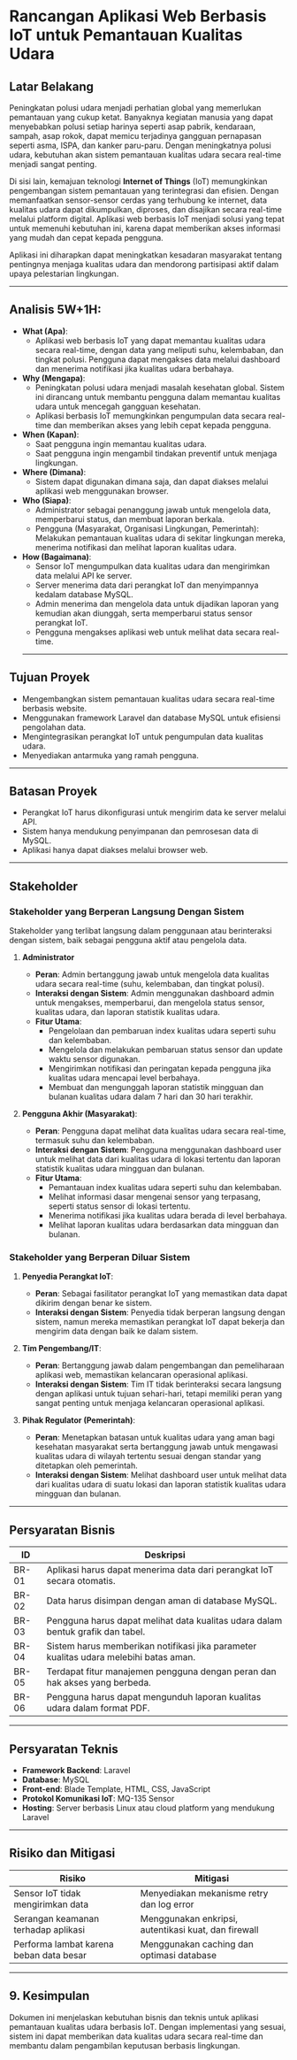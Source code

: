 # Rancangan Aplikasi Web Berbasis IoT untuk Pemantauan Kualitas Udara

## Latar Belakang
Peningkatan polusi udara menjadi perhatian global yang memerlukan pemantauan yang cukup ketat. Banyaknya kegiatan manusia yang dapat menyebabkan polusi setiap harinya seperti asap pabrik, kendaraan, sampah, asap rokok, dapat memicu terjadinya gangguan pernapasan seperti asma, ISPA, dan kanker paru-paru. Dengan meningkatnya polusi udara, kebutuhan akan sistem pemantauan kualitas udara secara real-time menjadi sangat penting. 

Di sisi lain, kemajuan teknologi **Internet of Things** (IoT) memungkinkan pengembangan sistem pemantauan yang terintegrasi dan efisien. Dengan memanfaatkan sensor-sensor cerdas yang terhubung ke internet, data kualitas udara dapat dikumpulkan, diproses, dan disajikan secara real-time melalui platform digital. Aplikasi web berbasis IoT menjadi solusi yang tepat untuk memenuhi kebutuhan ini, karena dapat memberikan akses informasi yang mudah dan cepat kepada pengguna.

Aplikasi ini diharapkan dapat meningkatkan kesadaran masyarakat tentang pentingnya menjaga kualitas udara dan mendorong partisipasi aktif dalam upaya pelestarian lingkungan.

---

## Analisis 5W+1H:
- **What (Apa)**: 
    + Aplikasi web berbasis IoT yang dapat memantau kualitas udara secara real-time, dengan data yang meliputi suhu, kelembaban, dan tingkat polusi. Pengguna dapat mengakses data melalui dashboard dan menerima notifikasi jika kualitas udara berbahaya.
- **Why (Mengapa)**: 
    + Peningkatan polusi udara menjadi masalah kesehatan global. Sistem ini dirancang untuk membantu pengguna dalam memantau kualitas udara untuk mencegah gangguan kesehatan.
    + Aplikasi berbasis IoT memungkinkan pengumpulan data secara real-time dan memberikan akses yang lebih cepat kepada pengguna.
- **When (Kapan)**:
    + Saat pengguna ingin memantau kualitas udara. 
    + Saat pengguna ingin mengambil tindakan preventif untuk menjaga lingkungan. 
- **Where (Dimana)**: 
    + Sistem dapat digunakan dimana saja, dan dapat diakses melalui aplikasi web menggunakan browser.
- **Who (Siapa)**: 
    + Administrator sebagai penanggung jawab untuk mengelola data, memperbarui status, dan membuat laporan berkala.
    + Pengguna (Masyarakat, Organisasi Lingkungan, Pemerintah): Melakukan pemantauan kualitas udara di sekitar lingkungan mereka, menerima notifikasi dan melihat laporan kualitas udara.
- **How (Bagaimana)**: 
    + Sensor IoT mengumpulkan data kualitas udara dan mengirimkan data melalui API ke server.
    + Server menerima data dari perangkat IoT dan menyimpannya kedalam database MySQL.
    + Admin menerima dan mengelola data untuk dijadikan laporan yang kemudian akan diunggah, serta memperbarui status sensor perangkat IoT.
    + Pengguna mengakses aplikasi web untuk melihat data secara real-time.
    ---

## Tujuan Proyek
- Mengembangkan sistem pemantauan kualitas udara secara real-time berbasis website.
- Menggunakan framework Laravel dan database MySQL untuk efisiensi pengolahan data.
- Mengintegrasikan perangkat IoT untuk pengumpulan data kualitas udara.
- Menyediakan antarmuka yang ramah pengguna.
---


## Batasan Proyek
- Perangkat IoT harus dikonfigurasi untuk mengirim data ke server melalui API.
- Sistem hanya mendukung penyimpanan dan pemrosesan data di MySQL.
- Aplikasi hanya dapat diakses melalui browser web.
---


## Stakeholder
### Stakeholder yang Berperan Langsung Dengan Sistem
Stakeholder yang terlibat langsung dalam penggunaan atau berinteraksi dengan sistem, baik sebagai pengguna aktif atau pengelola data.
1. **Administrator**
    + **Peran**: Admin bertanggung jawab untuk mengelola data kualitas udara secara real-time (suhu, kelembaban, dan tingkat polusi).
    + **Interaksi dengan Sistem**: Admin menggunakan dashboard admin untuk mengakses, memperbarui, dan mengelola status sensor, kualitas udara, dan laporan statistik kualitas udara.
    + **Fitur Utama**:
        - Pengelolaan dan pembaruan index kualitas udara seperti suhu dan kelembaban.
        - Mengelola dan melakukan pembaruan status sensor dan update waktu sensor digunakan.
        - Mengirimkan notifikasi dan peringatan kepada pengguna jika kualitas udara mencapai level berbahaya.
        - Membuat dan mengunggah laporan statistik mingguan dan bulanan kualitas udara dalam 7 hari dan 30 hari terakhir.

2. **Pengguna Akhir (Masyarakat)**:
    + **Peran**: Pengguna dapat melihat data kualitas udara secara real-time, termasuk suhu dan kelembaban.
    + **Interaksi dengan Sistem**: Pengguna menggunakan dashboard user untuk melihat data dari kualitas udara di lokasi tertentu dan laporan statistik kualitas udara mingguan dan bulanan.
    + **Fitur Utama**:
        - Pemantauan index kualitas udara seperti suhu dan kelembaban.
        - Melihat informasi dasar mengenai sensor yang terpasang, seperti status sensor di lokasi tertentu.
        - Menerima notifikasi jika kualitas udara berada di level berbahaya.
        - Melihat laporan kualitas udara berdasarkan data mingguan dan bulanan.


### Stakeholder yang Berperan Diluar Sistem
1. **Penyedia Perangkat IoT**:
    + **Peran**: Sebagai fasilitator perangkat IoT yang memastikan data dapat dikirim dengan benar ke sistem.
    + **Interaksi dengan Sistem**: Penyedia tidak berperan langsung dengan sistem, namun mereka memastikan perangkat IoT dapat bekerja dan mengirim data dengan baik ke dalam sistem.

2. **Tim Pengembang/IT**:
    + **Peran**: Bertanggung jawab dalam pengembangan dan pemeliharaan aplikasi web, memastikan kelancaran operasional aplikasi.
    + **Interaksi dengan Sistem**: Tim IT tidak berinteraksi secara langsung dengan aplikasi untuk tujuan sehari-hari, tetapi memiliki peran yang sangat penting untuk menjaga kelancaran operasional aplikasi.

3. **Pihak Regulator (Pemerintah)**:
    + **Peran**: Menetapkan batasan untuk kualitas udara yang aman bagi kesehatan masyarakat serta bertanggung jawab untuk mengawasi kualitas udara di wilayah tertentu sesuai dengan standar yang ditetapkan oleh pemerintah.
    + **Interaksi dengan Sistem**: Melihat dashboard user untuk melihat data dari kualitas udara di suatu lokasi dan laporan statistik kualitas udara mingguan dan bulanan.
---


## Persyaratan Bisnis

| ID    | Deskripsi                                                                 |
|-------|---------------------------------------------------------------------------|
| BR-01 | Aplikasi harus dapat menerima data dari perangkat IoT secara otomatis.   |
| BR-02 | Data harus disimpan dengan aman di database MySQL.                        |
| BR-03 | Pengguna harus dapat melihat data kualitas udara dalam bentuk grafik dan tabel. |
| BR-04 | Sistem harus memberikan notifikasi jika parameter kualitas udara melebihi batas aman. |
| BR-05 | Terdapat fitur manajemen pengguna dengan peran dan hak akses yang berbeda. |
| BR-06 | Pengguna harus dapat mengunduh laporan kualitas udara dalam format PDF. |

---

## Persyaratan Teknis

- **Framework Backend**: Laravel
- **Database**: MySQL
- **Front-end**: Blade Template, HTML, CSS, JavaScript
- **Protokol Komunikasi IoT**: MQ-135 Sensor
- **Hosting**: Server berbasis Linux atau cloud platform yang mendukung Laravel

---

## Risiko dan Mitigasi

| Risiko                              | Mitigasi                                                                 |
|-------------------------------------|--------------------------------------------------------------------------|
| Sensor IoT tidak mengirimkan data  | Menyediakan mekanisme retry dan log error                                 |
| Serangan keamanan terhadap aplikasi| Menggunakan enkripsi, autentikasi kuat, dan firewall                      |
| Performa lambat karena beban data besar | Menggunakan caching dan optimasi database                               |

---

## 9. Kesimpulan
Dokumen ini menjelaskan kebutuhan bisnis dan teknis untuk aplikasi pemantauan kualitas udara berbasis IoT. Dengan implementasi yang sesuai, sistem ini dapat memberikan data kualitas udara secara real-time dan membantu dalam pengambilan keputusan berbasis lingkungan.
